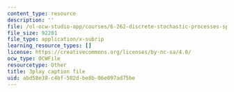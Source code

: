 ```yaml
---
content_type: resource
description: ''
file: /ol-ocw-studio-app/courses/6-262-discrete-stochastic-processes-spring-2011/abd58e38c4bf502dbe8b06e097ad75be_k2PjTm1JyuI.vtt
file_size: 92201
file_type: application/x-subrip
learning_resource_types: []
license: https://creativecommons.org/licenses/by-nc-sa/4.0/
ocw_type: OCWFile
resourcetype: Other
title: 3play caption file
uid: abd58e38-c4bf-502d-be8b-06e097ad75be
---
```

